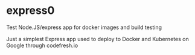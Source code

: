 # express0
Test Node.JS/express app for docker images and build testing

Just a simplest Express app used to deploy to Docker and Kubernetes on Google through codefresh.io

